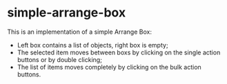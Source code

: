 # simple-arrange-box
This is an implementation of a simple Arrange Box:
- Left box contains a list of objects, right box is empty;
- The selected item moves between boxs by clicking on the single action buttons or by double clicking;
- The list of items moves completely by clicking on the bulk action buttons.
